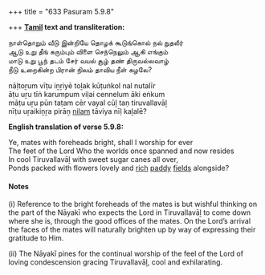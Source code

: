 +++
title = "633 Pasuram 5.9.8"

+++
**[Tamil](/definition/tamil#history "show Tamil definitions") text and transliteration:**

நாள்தொறும் வீடு இன்றியே தொழக் கூடுங்கொல் நல் நுதலீர்  
ஆடு உறு தீங் கரும்பும் விளை செந்நெலும் ஆகி எங்கும்  
மாடு உறு பூந் தடம் சேர் வயல் சூழ் தண் திருவல்லவாழ்  
நீடு உறைகின்ற பிரான் நிலம் தாவிய நீள் கழலே?

nāḷtoṟum vīṭu iṉṟiyē toḻak kūṭuṅkol nal nutalīr  
āṭu uṟu tīṅ karumpum viḷai cennelum āki eṅkum  
māṭu uṟu pūn taṭam cēr vayal cūḻ taṇ tiruvallavāḻ  
nīṭu uṟaikiṉṟa pirāṉ [nilam](/definition/nilam#history "show nilam definitions") tāviya nīḷ kaḻalē?

**English translation of verse 5.9.8:**

Ye, mates with foreheads bright, shall I worship for ever  
The feet of the Lord Who the worlds once spanned and now resides  
In cool Tiruvallavāḻ with sweet sugar canes all over,  
Ponds packed with flowers lovely and [rich](/definition/rich#history "show rich definitions") [paddy](/definition/paddy#history "show paddy definitions") [fields](/definition/field#history "show fields definitions") alongside?

#### Notes

\(i\) Reference to the bright foreheads of the mates is but wishful thinking on the part of the Nāyakī who expects the Lord in Tiruvallavāḻ to come down where she is, through the good offices of the mates. On the Lord’s arrival the faces of the mates will naturally brighten up by way of expressing their gratitude to Him.

\(ii\) The Nāyakī pines for the continual worship of the feel of the Lord of loving condescension gracing Tiruvallavāḻ, cool and exhilarating.


